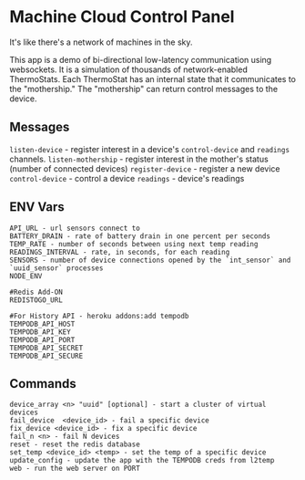 # Machine Cloud Control Panel

It's like there's a network of machines in the sky.

This app is a demo of bi-directional low-latency communication using
websockets.  It is a simulation of thousands of network-enabled
ThermoStats.  Each ThermoStat has an internal state that it communicates
to the "mothership."  The "mothership" can return control messages to
the device.


## Messages

`listen-device` - register interest in a device's `control-device` and `readings` channels.
`listen-mothership` - register interest in the mother's status (number of connected devices)
`register-device` - register a new device
`control-device` - control a device
`readings` - device's readings

## ENV Vars

    API_URL - url sensors connect to
    BATTERY_DRAIN - rate of battery drain in one percent per seconds
    TEMP_RATE - number of seconds between using next temp reading
    READINGS_INTERVAL - rate, in seconds, for each reading
    SENSORS - number of device connections opened by the `int_sensor` and `uuid_sensor` processes
    NODE_ENV

    #Redis Add-ON
    REDISTOGO_URL

    #For History API - heroku addons:add tempodb
    TEMPODB_API_HOST
    TEMPODB_API_KEY
    TEMPODB_API_PORT
    TEMPODB_API_SECRET
    TEMPODB_API_SECURE

## Commands

    device_array <n> "uuid" [optional] - start a cluster of virtual devices
    fail_device  <device_id> - fail a specific device
    fix_device <device_id> - fix a specific device
    fail_n <n> - fail N devices
    reset - reset the redis database
    set_temp <device_id> <temp> - set the temp of a specific device
    update_config - update the app with the TEMPODB creds from l2temp
    web - run the web server on PORT




